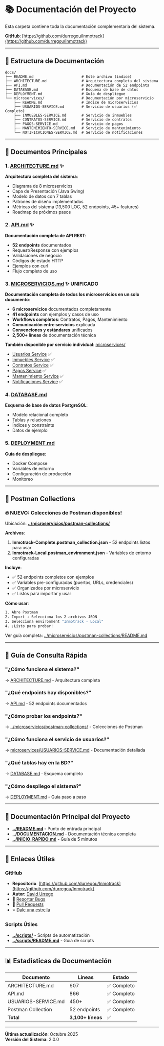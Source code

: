 # 📚 Documentación del Proyecto

Esta carpeta contiene toda la documentación complementaria del sistema.

**GitHub**: [https://github.com/durregou/Inmotrack](https://github.com/durregou/Inmotrack)

---

## 📁 Estructura de Documentación

```
docs/
├── README.md                      # Este archivo (índice)
├── ARCHITECTURE.md                # Arquitectura completa del sistema
├── API.md                         # Documentación de 52 endpoints
├── DATABASE.md                    # Esquema de base de datos
├── DEPLOYMENT.md                  # Guía de despliegue
└── microservices/                 # Documentación por microservicio
    ├── README.md                  # Índice de microservicios
    ├── USUARIOS-SERVICE.md        # Servicio de usuarios (✅ Completo)
    ├── INMUEBLES-SERVICE.md       # Servicio de inmuebles
    ├── CONTRATOS-SERVICE.md       # Servicio de contratos
    ├── PAGOS-SERVICE.md           # Servicio de pagos
    ├── MANTENIMIENTO-SERVICE.md   # Servicio de mantenimiento
    └── NOTIFICACIONES-SERVICE.md  # Servicio de notificaciones
```

---

## 📄 Documentos Principales

### 1. [ARCHITECTURE.md](./ARCHITECTURE.md) ✨
**Arquitectura completa del sistema**:
- Diagrama de 8 microservicios
- Capa de Presentación (Java Swing)
- Modelo de datos con 7 tablas
- Patrones de diseño implementados
- Métricas del sistema (13,500 LOC, 52 endpoints, 45+ features)
- Roadmap de próximos pasos

### 2. [API.md](./API.md) ✨
**Documentación completa de API REST**:
- **52 endpoints** documentados
- Request/Response con ejemplos
- Validaciones de negocio
- Códigos de estado HTTP
- Ejemplos con curl
- Flujo completo de uso

### 3. [MICROSERVICIOS.md](./MICROSERVICIOS.md) ✨ **UNIFICADO**
**Documentación completa de todos los microservicios en un solo documento**:
- **6 microservicios** documentados completamente
- **41 endpoints** con ejemplos y casos de uso
- **Workflows completos**: Contratos, Pagos, Mantenimiento
- **Comunicación entre servicios** explicada
- **Convenciones y estándares** unificados
- **2,500+ líneas** de documentación técnica

**También disponible por servicio individual**: [microservices/](./microservices/)
- [Usuarios Service](./microservices/USUARIOS-SERVICE.md) ✅
- [Inmuebles Service](./microservices/INMUEBLES-SERVICE.md) ✅
- [Contratos Service](./microservices/CONTRATOS-SERVICE.md) ✅
- [Pagos Service](./microservices/PAGOS-SERVICE.md) ✅
- [Mantenimiento Service](./microservices/MANTENIMIENTO-SERVICE.md) ✅
- [Notificaciones Service](./microservices/NOTIFICACIONES-SERVICE.md) ✅

### 4. [DATABASE.md](./DATABASE.md)
**Esquema de base de datos PostgreSQL**:
- Modelo relacional completo
- Tablas y relaciones
- Índices y constraints
- Datos de ejemplo

### 5. [DEPLOYMENT.md](./DEPLOYMENT.md)
**Guía de despliegue**:
- Docker Compose
- Variables de entorno
- Configuración de producción
- Monitoreo

---

## 📡 Postman Collections

### 🔥 **NUEVO**: Colecciones de Postman disponibles!

Ubicación: **[../microservicios/postman-collections/](../microservicios/postman-collections/)**

**Archivos**:
1. **Inmotrack-Complete.postman_collection.json** - 52 endpoints listos para usar
2. **Inmotrack-Local.postman_environment.json** - Variables de entorno configuradas

**Incluye**:
- ✅ 52 endpoints completos con ejemplos
- ✅ Variables pre-configuradas (puertos, URLs, credenciales)
- ✅ Organizados por microservicio
- ✅ Listos para importar y usar

**Cómo usar**:
```bash
1. Abre Postman
2. Import → Selecciona los 2 archivos JSON
3. Selecciona environment "Inmotrack - Local"
4. ¡Listo para probar!
```

Ver guía completa: [../microservicios/postman-collections/README.md](../microservicios/postman-collections/README.md)

---

## 🎯 Guía de Consulta Rápida

### "¿Cómo funciona el sistema?"
→ [ARCHITECTURE.md](./ARCHITECTURE.md) - Arquitectura completa

### "¿Qué endpoints hay disponibles?"
→ [API.md](./API.md) - 52 endpoints documentados

### "¿Cómo probar los endpoints?"
→ [../microservicios/postman-collections/](../microservicios/postman-collections/) - Colecciones de Postman

### "¿Cómo funciona el servicio de usuarios?"
→ [microservices/USUARIOS-SERVICE.md](./microservices/USUARIOS-SERVICE.md) - Documentación detallada

### "¿Qué tablas hay en la BD?"
→ [DATABASE.md](./DATABASE.md) - Esquema completo

### "¿Cómo despliego el sistema?"
→ [DEPLOYMENT.md](./DEPLOYMENT.md) - Guía paso a paso

---

## 📖 Documentación Principal del Proyecto

- **[../README.md](../README.md)** - Punto de entrada principal
- **[../DOCUMENTACION.md](../DOCUMENTACION.md)** - Documentación técnica completa
- **[../INICIO_RAPIDO.md](../INICIO_RAPIDO.md)** - Guía de 5 minutos

---

## 🔗 Enlaces Útiles

### GitHub
- **Repositorio**: [https://github.com/durregou/Inmotrack](https://github.com/durregou/Inmotrack)
- **Autor**: [David Urrego](https://github.com/durregou)
- 🐛 [Reportar Bugs](https://github.com/durregou/Inmotrack/issues)
- 🔧 [Pull Requests](https://github.com/durregou/Inmotrack/pulls)
- ⭐ [Dale una estrella](https://github.com/durregou/Inmotrack)

### Scripts Útiles
- **[../scripts/](../scripts/)** - Scripts de automatización
- **[../scripts/README.md](../scripts/README.md)** - Guía de scripts

---

## 📊 Estadísticas de Documentación

| Documento | Líneas | Estado |
|-----------|--------|--------|
| ARCHITECTURE.md | 607 | ✅ Completo |
| API.md | 866 | ✅ Completo |
| USUARIOS-SERVICE.md | 450+ | ✅ Completo |
| Postman Collection | 52 endpoints | ✅ Completo |
| **Total** | **3,100+ líneas** | ✅ |

---

**Última actualización**: Octubre 2025  
**Versión del Sistema**: 2.0.0
